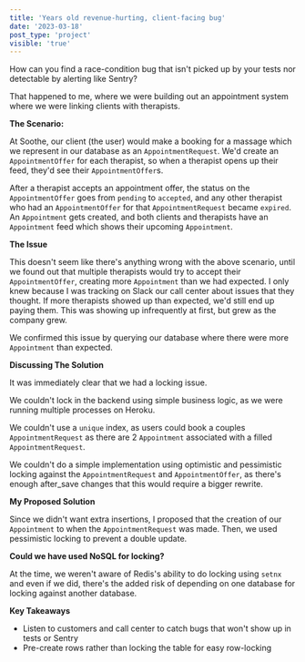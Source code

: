 ```yaml
---
title: 'Years old revenue-hurting, client-facing bug'
date: '2023-03-18'
post_type: 'project'
visible: 'true'
---
```


How can you find a race-condition bug that isn't picked up by your tests nor detectable by alerting like Sentry?

That happened to me, where we were building out an appointment system where we were linking clients with therapists.

**The Scenario:**

At Soothe, our client (the user) would make a booking for a massage which we represent in our database as an `AppointmentRequest`. We'd create an `AppointmentOffer` for each therapist, so when a therapist opens up their feed, they'd see their `AppointmentOffer`s. 

After a therapist accepts an appointment offer, the status on the `AppointmentOffer` goes from `pending` to `accepted`, and any other therapist who had an `AppointmentOffer` for that `AppointmentRequest` became `expired`. An `Appointment` gets created, and both clients and therapists have an `Appointment` feed which shows their upcoming `Appointment`.

**The Issue**

This doesn't seem like there's anything wrong with the above scenario, until we found out that multiple therapists would try to accept their `AppointmentOffer`, creating more `Appointment` than we had expected. I only knew because I was tracking on Slack our call center about issues that they thought. If more therapists showed up than expected, we'd still end up paying them. This was showing up infrequently at first, but grew as the company grew.

We confirmed this issue by querying our database where there were more `Appointment` than expected.

**Discussing The Solution**

It was immediately clear that we had a locking issue. 

We couldn't lock in the backend using simple business logic, as we were running multiple processes on Heroku. 

We couldn't use a `unique` index, as users could book a couples `AppointmentRequest` as there are 2 `Appointment` associated with a filled `AppointmentRequest`.

We couldn't do a simple implementation using optimistic and pessimistic locking against the `AppointmentRequest` and `AppointmentOffer`, as there's enough after_save changes that this would require a bigger rewrite.

**My Proposed Solution**

Since we didn't want extra insertions, I proposed that the creation of our `Appointment` to when the `AppointmentRequest` was made. Then, we used pessimistic locking to prevent a double update.

**Could we have used NoSQL for locking?**

At the time, we weren't aware of Redis's ability to do locking using `setnx` and even if we did, there's the added risk of depending on one database for locking against another database.

**Key Takeaways**
- Listen to customers and call center to catch bugs that won't show up in tests or Sentry
- Pre-create rows rather than locking the table for easy row-locking